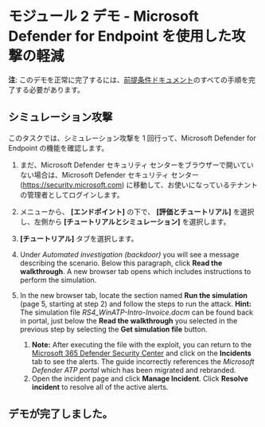 # <a name="module-2-demo---mitigate-attacks-with-microsoft-defender-for-endpoint"></a>モジュール 2 デモ - Microsoft Defender for Endpoint を使用した攻撃の軽減



**注**: このデモを正常に完了するには、[前提条件ドキュメント](00-prerequisites.md)のすべての手順を完了する必要があります。 

## <a name="simulated-attacks"></a>シミュレーション攻撃

このタスクでは、シミュレーション攻撃を 1 回行って、Microsoft Defender for Endpoint の機能を確認します。

1. まだ、Microsoft Defender セキュリティ センターをブラウザーで開いていない場合は、Microsoft Defender セキュリティ センター (https://security.microsoft.com) に移動して、お使いになっているテナントの管理者としてログインします。

1. メニューから、 **[エンドポイント]** の下で、 **[評価とチュートリアル]** を選択し、左側から **[チュートリアルとシミュレーション]** を選択します。

1. **[チュートリアル]** タブを選択します。

1. Under <bpt id="p1">*</bpt>Automated investigation (backdoor)<ept id="p1">*</ept> you will see a message describing the scenario. Below this paragraph, click <bpt id="p1">**</bpt>Read the walkthrough<ept id="p1">**</ept>. A new browser tab opens which includes instructions to perform the simulation.

1. In the new browser tab, locate the section named <bpt id="p1">**</bpt>Run the simulation<ept id="p1">**</ept> (page 5, starting at step 2) and follow the steps to run the attack. <bpt id="p1">**</bpt>Hint:<ept id="p1">**</ept> The simulation file <bpt id="p2">*</bpt>RS4_WinATP-Intro-Invoice.docm<ept id="p2">*</ept> can be found back in portal, just below the <bpt id="p3">**</bpt>Read the walkthrough<ept id="p3">**</ept> you selected in the previous step by selecting the <bpt id="p4">**</bpt>Get simulation file<ept id="p4">**</ept> button.

    1. <bpt id="p1">**</bpt>Note:<ept id="p1">**</ept> After executing the file with the  exploit, you can return to the <bpt id="p2">[</bpt>Microsoft 365 Defender Security Center<ept id="p2">](https://security.microsoft.com)</ept> and click on the <bpt id="p3">**</bpt>Incidents<ept id="p3">**</ept> tab to see the alerts. The guide incorrectly references the <bpt id="p1">*</bpt>Microsoft Defender ATP portal<ept id="p1">*</ept> which has been migrated and rebranded.
    1. Open the incident page and click <bpt id="p1">**</bpt>Manage Incident<ept id="p1">**</ept>. Click <bpt id="p1">**</bpt>Resolve incident<ept id="p1">**</ept> to resolve all of the active alerts.


## <a name="you-have-completed-the-demo"></a>デモが完了しました。